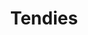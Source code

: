 ---
title: Tendies
crosslinks:
- REEEEEEEEEE
- mildlyinteresting
- the_thundercock
- nuggies
- livven
- chads
- Wholesometendies
- jesuschristreddit
- incest
- 4chan
- ComedyCemetery
- shitpost
- whowouldcirclejerk
---